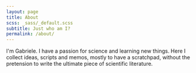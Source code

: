 ```yaml
---
layout: page
title: About
scss: _sass/_default.scss
subtitle: Just who am I?
permalink: /about/
---
```


I'm Gabriele. I have a passion for science and learning new things. Here I collect ideas, scripts and memos, mostly to have a scratchpad, without the pretension to write the ultimate piece of scientific literature.
<br><br>
 <!--Why would I need that? It's fun to try new things, sometimes far from my education area, so when I do something new, or I want to try something, I write it down to fix the ideas.  Sometimes when you're stuck it's often those two lines of code that solve the problem, or you just need a practical example to understand how the pieces go together. -->


 
